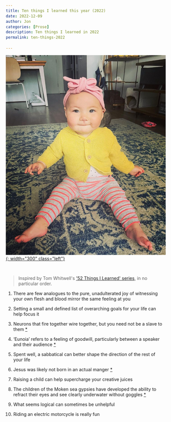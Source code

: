 ```yaml
---
title: Ten things I learned this year (2022)
date: 2022-12-09
author: Jon
categories: [Prose]
description: Ten things I learned in 2022
permalink: ten-things-2022

---
```


[![Daisy (Canberra, Australia)](/assets/img/10things22.jpg){: width="300" class="left"}](https://www.instagram.com/p/Cl79h0TrhHJ)

<br clear="left"/>

> Inspired by Tom Whitwell's ['52 Things I Learned' series](https://medium.com/magnetic/52-things-i-learned-in-2022-db5fcd4aea6e), in no particular order.

1. There are few analogues to the pure, unadulterated joy of witnessing your own flesh and blood mirror the same feeling at you

2. Setting a small and defined list of overarching goals for your life can help focus it

3. Neurons that fire together wire together, but you need not be a slave to them [*](https://www.normandoidge.com/?page_id=1259) 

4. ‘Eunoia’ refers to a feeling of goodwill, particularly between a speaker and their audience [*](https://en.wikipedia.org/wiki/Eunoia)

5. Spent well, a sabbatical can better shape the direction of the rest of your life

6. Jesus was likely not born in an actual manger [*](https://undeceptions.com/history/away-in-a-manger-was-jesus-really-born-in-a-stable/)

7. Raising a child can help supercharge your creative juices 

8. The children of the Moken sea gypsies have developed the ability to refract their eyes and see clearly underwater without goggles [*](https://www.bbc.com/future/article/20160229-the-sea-nomad-children-who-see-like-dolphins)

9. What seems logical can sometimes be unhelpful

10. Riding an electric motorcycle is really fun
